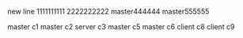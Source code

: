 new line
1111111111
2222222222
master444444
master555555

master c1
master c2
server c3
master c5
master c6
client c8
client c9
